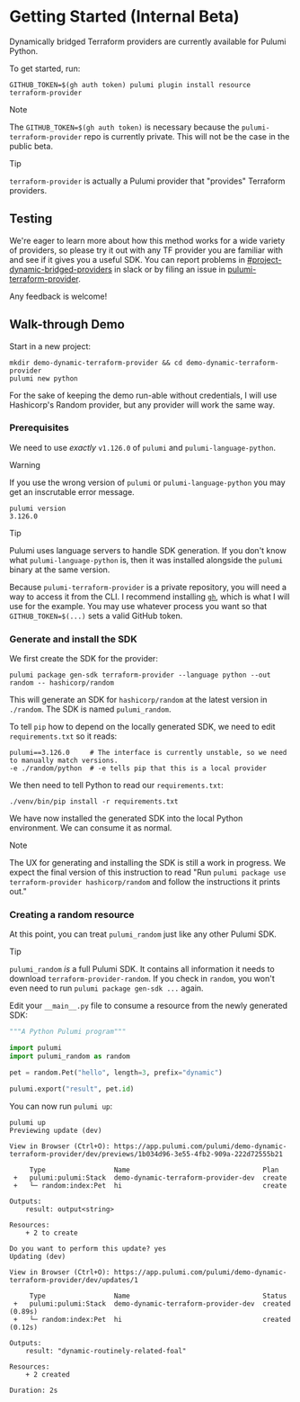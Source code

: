 # Getting Started (Internal Beta)

Dynamically bridged Terraform providers are currently available for Pulumi Python.

To get started, run:

```console
GITHUB_TOKEN=$(gh auth token) pulumi plugin install resource terraform-provider
```

> [!NOTE]
> The `GITHUB_TOKEN=$(gh auth token)` is necessary because the `pulumi-terraform-provider`
> repo is currently private. This will not be the case in the public beta.

> [!TIP]
> `terraform-provider` is actually a Pulumi provider that "provides" Terraform providers.

## Testing

We're eager to learn more about how this method works for a wide variety of providers, so
please try it out with any TF provider you are familiar with and see if it gives you a
useful SDK. You can report problems in [#project-dynamic-bridged-providers](https://pulumi.slack.com/archives/C07A45FT70W) in slack or
by filing an issue in [pulumi-terraform-provider](https://github.com/pulumi/pulumi-terraform-provider/issues).

Any feedback is welcome!

## Walk-through Demo

Start in a new project:

```console
mkdir demo-dynamic-terraform-provider && cd demo-dynamic-terraform-provider
pulumi new python
```

For the sake of keeping the demo run-able without credentials, I will use Hashicorp's
Random provider, but any provider will work the same way.

### Prerequisites

We need to use *exactly* `v1.126.0` of `pulumi` and `pulumi-language-python`.

> [!WARNING]
> If you use the wrong version of `pulumi` or `pulumi-language-python` you may get an
> inscrutable error message.

```console
pulumi version
3.126.0
```

> [!TIP]
> Pulumi uses language servers to handle SDK generation. If you don't know what
> `pulumi-language-python` is, then it was installed alongside the `pulumi` binary at the
> same version.

Because `pulumi-terraform-provider` is a private repository, you will need a way to access
it from the CLI. I recommend installing [`gh`](https://cli.github.com/), which is what I will use for the
example. You may use whatever process you want so that `GITHUB_TOKEN=$(...)` sets a valid
GitHub token.

### Generate and install the SDK

We first create the SDK for the provider:

```console
pulumi package gen-sdk terraform-provider --language python --out random -- hashicorp/random
```

This will generate an SDK for `hashicorp/random` at the latest version in `./random`. The
SDK is named `pulumi_random`.

To tell `pip` how to depend on the locally generated SDK, we need to edit
`requirements.txt` so it reads:

```pip
pulumi==3.126.0     # The interface is currently unstable, so we need to manually match versions.
-e ./random/python  # -e tells pip that this is a local provider
```

We then need to tell Python to read our `requirements.txt`:

```console
./venv/bin/pip install -r requirements.txt
```

We have now installed the generated SDK into the local Python environment. We can consume
it as normal.

> [!NOTE]
> The UX for generating and installing the SDK is still a work in progress. We expect the
> final version of this instruction to read "Run `pulumi package use terraform-provider
> hashicorp/random` and follow the instructions it prints out."

### Creating a random resource

At this point, you can treat `pulumi_random` just like any other Pulumi SDK.

> [!TIP]
> `pulumi_random` *is* a full Pulumi SDK. It contains all information it needs to download
> `terraform-provider-random`. If you check in `random`, you won't even need to run
> `pulumi package gen-sdk ...` again.

Edit your `__main__.py` file to consume a resource from the newly generated SDK:

```python
"""A Python Pulumi program"""

import pulumi
import pulumi_random as random

pet = random.Pet("hello", length=3, prefix="dynamic")

pulumi.export("result", pet.id)
```

You can now run `pulumi up`:

```console
pulumi up
Previewing update (dev)

View in Browser (Ctrl+O): https://app.pulumi.com/pulumi/demo-dynamic-terraform-provider/dev/previews/1b034d96-3e55-4fb2-909a-222d72555b21

     Type                 Name                                 Plan
 +   pulumi:pulumi:Stack  demo-dynamic-terraform-provider-dev  create
 +   └─ random:index:Pet  hi                                   create

Outputs:
    result: output<string>

Resources:
    + 2 to create

Do you want to perform this update? yes
Updating (dev)

View in Browser (Ctrl+O): https://app.pulumi.com/pulumi/demo-dynamic-terraform-provider/dev/updates/1

     Type                 Name                                 Status
 +   pulumi:pulumi:Stack  demo-dynamic-terraform-provider-dev  created (0.89s)
 +   └─ random:index:Pet  hi                                   created (0.12s)

Outputs:
    result: "dynamic-routinely-related-foal"

Resources:
    + 2 created

Duration: 2s
```
